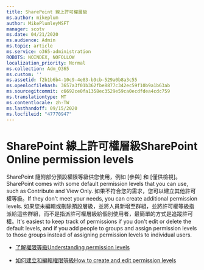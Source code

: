 ```yaml
---
title: SharePoint 線上許可權層級
ms.author: mikeplum
author: MikePlumleyMSFT
manager: scotv
ms.date: 04/21/2020
ms.audience: Admin
ms.topic: article
ms.service: o365-administration
ROBOTS: NOINDEX, NOFOLLOW
localization_priority: Normal
ms.collection: Adm_O365
ms.custom: ''
ms.assetid: f2b1b6b4-10c9-4e83-b9cb-529a0b8a3c55
ms.openlocfilehash: 3657a3f01b362fbe8877c342ec59f10b9a1b63ab
ms.sourcegitcommit: c6692ce0fa1358ec3529e59ca0ecdfdea4cdc759
ms.translationtype: MT
ms.contentlocale: zh-TW
ms.lasthandoff: 09/15/2020
ms.locfileid: "47770947"
---
```

# <a name="sharepoint-online-permission-levels"></a><span data-ttu-id="c7027-102">SharePoint 線上許可權層級</span><span class="sxs-lookup"><span data-stu-id="c7027-102">SharePoint Online permission levels</span></span>

<span data-ttu-id="c7027-103">SharePoint 隨附部分預設權限等級供您使用，例如 [參與] 和 [僅供檢視]。</span><span class="sxs-lookup"><span data-stu-id="c7027-103">SharePoint comes with some default permission levels that you can use, such as Contribute and View Only.</span></span> <span data-ttu-id="c7027-104">如果不符合您的需求，您可以建立其他許可權等級。</span><span class="sxs-lookup"><span data-stu-id="c7027-104">If they don't meet your needs, you can create additional permission levels.</span></span> <span data-ttu-id="c7027-105">如果您未編輯或刪除預設層級，並將人員新增至群組，並將許可權等級指派給這些群組，而不是指派許可權層級給個別使用者，最簡單的方式是追蹤許可權。</span><span class="sxs-lookup"><span data-stu-id="c7027-105">It's easiest to keep track of permissions if you don't edit or delete the default levels, and if you add people to groups and assign permission levels to those groups instead of assigning permission levels to individual users.</span></span>
  
- [<span data-ttu-id="c7027-106">了解權限等級</span><span class="sxs-lookup"><span data-stu-id="c7027-106">Understanding permission levels</span></span>](https://go.microsoft.com/fwlink/?linkid=867071)
    
- [<span data-ttu-id="c7027-107">如何建立和編輯權限等級</span><span class="sxs-lookup"><span data-stu-id="c7027-107">How to create and edit permission levels</span></span>](https://go.microsoft.com/fwlink/?linkid=867072)
    

